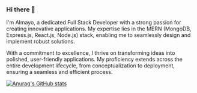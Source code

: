 ### Hi there 👋
I'm Almayo, a dedicated Full Stack Developer with a strong passion for creating innovative applications. My expertise lies in the MERN (MongoDB, Express.js, React.js, Node.js) stack, enabling me to seamlessly design and implement robust solutions.

With a commitment to excellence, I thrive on transforming ideas into polished, user-friendly applications. My proficiency extends across the entire development lifecycle, from conceptualization to deployment, ensuring a seamless and efficient process.

[![Anurag's GitHub stats](https://github-readme-stats.vercel.app/api?username=almayomekonen)](https://github.com/anuraghazra/github-readme-stats)
